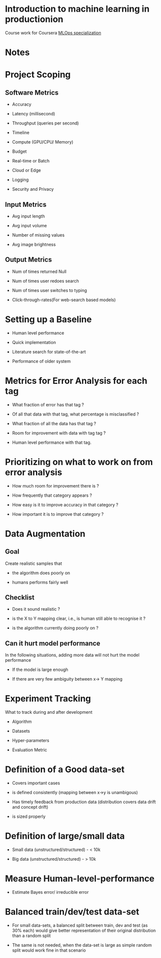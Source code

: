 # Introduction to machine learning in productionion

Course work for Coursera [MLOps specialization](https://www.coursera.org/learn/introduction-to-machine-learning-in-production)


# Notes

# Project Scoping

## Software Metrics

* Accuracy

- Latency (millisecond)

- Throughput (queries per second)

- Timeline

- Compute (GPU/CPU/ Memory)

- Budget

- Real-time or Batch

- Cloud or Edge

- Logging

- Security and Privacy

## Input Metrics

- Avg input length

- Avg input volume

- Number of missing values

- Avg image brightness

## Output Metrics

- Num of times returned Null

- Num of times user redoes search

- Num of times user switches to typing

- Click-through-rates(For web-search based models)

# Setting up a Baseline

- Human level performance

- Quick implementation

- Literature search for state-of-the-art

- Performance of older system

# Metrics for Error Analysis for each tag

- What fraction of error has that tag ?

- Of all that data with that tag, what percentage is misclassified ?

- What fraction of all the data has that tag ?

- Room for improvement with data with tag tag ?

- Human level performance with that tag.

# Prioritizing on what to work on from error analysis

- How much room for improvement there is ?

- How frequently that category appears ?

- How easy is it to improve accuracy in that category ?

- How important it is to improve that category ?

# Data Augmentation

## Goal

Create realistic samples that

- the algorithm does poorly on

- humans performs fairly well

## Checklist

- Does it sound realistic ?

- is the X to Y mapping clear, i.e., is human still able to recognise  it ?

- is the algorithm currently doing poorly on ?

## Can it hurt model performance

In the following situations, adding more data will not hurt the model performance

- If the model is large enough

- If there are very few ambiguity between x→ Y mapping

# Experiment Tracking

What to track during and after development

- Algorithm

- Datasets

- Hyper-parameters

- Evaluation Metric

# Definition of a Good data-set

- Covers important cases

- is defined consistently (mapping between x→y is unambigous)

- Has timely feedback from production data (distribution covers data drift and concept drift)

- is sized properly

# Definition of large/small data

- Small data (unstructured/structured) - < 10k

- Big data (unstructured/structured) - > 10k

# Measure Human-level-performance

- Estimate Bayes error/ irreducible error

# Balanced train/dev/test data-set

- For small data-sets, a balanced split between train, dev and test (as 30% each) would give better representation of their original distribution than a random split

- The same is not needed, when the data-set is large as simple random split would work fine in that scenario
